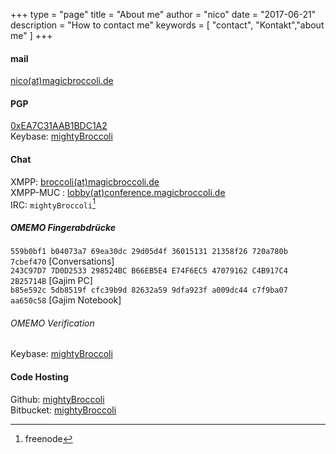 +++
type = "page"
title = "About me"
author = "nico"
date = "2017-06-21"
description = "How to contact me"
keywords = [ "contact", "Kontakt","about me" ]
+++
#### mail
<i class="fa fa-envelope"></i> [nico(at)magicbroccoli.de](mailto:nico(at)magicbroccoli.de)

#### PGP
[0xEA7C31AAB1BDC1A2](/pgp/pgp_keys.asc)<br>
<i class="fa fa-key"></i> Keybase: [mightyBroccoli](https://keybase.io/mightyBroccoli)<br>

#### Chat
XMPP: [broccoli(at)magicbroccoli.de](xmpp:broccoli(at)magicbroccoli.de)<br>
XMPP-MUC : [lobby(at)conference.magicbroccoli.de](xmpp:lobby(at)conference.magicbroccoli.de?join)<br>
IRC: `mightyBroccoli`[^1]<br>

##### OMEMO Fingerabdrücke
`559b0bf1 b04073a7 69ea30dc 29d05d4f 36015131 21358f26 720a780b 7cbef470` [Conversations]<br>
`243C97D7 7D0D2533 298524BC B66EB5E4 E74F6EC5 47079162 C4B917C4 2B25714B` [Gajim PC]<br>
`b85e592c 5db8519f cfc39b9d 82632a59 9dfa923f a009dc44 c7f9ba07 aa650c58` [Gajim Notebook]<br>

###### OMEMO Verification
<i class="fa fa-key"></i> Keybase: [mightyBroccoli](https://keybase.pub/mightybroccoli/omemo-verification/)<br>

#### Code Hosting
<i class="fa fa-github"></i> Github:  [mightyBroccoli](https://github.com/mightyBroccoli)<br>
<i class="fa fa-bitbucket"></i> Bitbucket: [mightyBroccoli](https://bitbucket.org/mightyBroccoli/)<br>
[^1]: freenode

